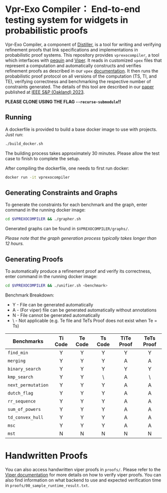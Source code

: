 # Vpr-Exo Compiler： End-to-end testing system for widgets in probabilistic proofs #
Vpr-Exo Compiler, a component of [Distiller](https://eprint.iacr.org/2022/1557), is a tool for writing and verifying refinement proofs that link specifications and implementations in probabilistic proof systems. This repository provides `vprexocompiler`, a tool which interfaces with [pequin](https://github.com/pepper-project/pequin) and [Viper](https://www.pm.inf.ethz.ch/research/viper.html). It reads in customized `vpex` files that represent a computation and automatically constructs and verifies refinement proofs as described in our `vpex` [documentation](https://github.com/PepperSieve/vprexocompiler/blob/main/compiler/documentation.md). It then runs the probabilistic proof protocol on all versions of the computation (TS, TI, and TE), verifying correctness and benchmarking the respective number of constraints generated. The details of this tool are described in our [paper](https://eprint.iacr.org/2022/1557) published at [IEEE S&P (Oakland) 2023](https://www.ieee-security.org/TC/SP2023/index.html).

**PLEASE CLONE USING THE FLAG `--recurse-submodule`!!**

## Running  ##
A dockerfile is provided to build a base docker image to use with projects. Just run:

```bash
./build_docker.sh
```
The building process takes approximately 30 minutes.
Please allow the test case to finish to complete the setup.

After compiling the dockerfile, one needs to first run docker:

```bash
docker run -it vprexocompiler
```

## Generating Constraints and Graphs ##
To generate the constraints for each benchmark and the graph, enter command in the running docker image:
```bash
cd $VPREXOCOMPILER && ./grapher.sh
```
Generated graphs can be found in `$VPREXOCOMPILER/graphs/`.

*Please note that the graph generation process typically takes longer than 12 hours.*

## Generating Proofs ##
To automatically produce a refinement proof and verify its correctness, enter command in the running docker image:
```bash
cd $VPREXOCOMPILER && ./unifier.sh <benchmark>
```
Benchmark Breakdown:
- Y - File can be generated automatically
- A - (For viper) file can be generated automatically without annotations
- N - File cannot be generated automatically
- \ - Not applicable (e.g. Te file and TeTs Proof does not exist when Te = Ts)

Benchmarks        | Ti Code | Te Code | Ts Code | TiTe Proof | TeTs Proof
------------------|:-------:|:-------:|:-------:|:----------:|:----------:
`find_min`        | Y | Y | Y | Y | Y
`merging`         | Y | Y | Y | A | A
`binary_search`   | Y | Y | Y | Y | Y
`kmp_search`      | Y | Y | \ | A | \
`next_permutation`| Y | Y | Y | A | A
`dutch_flag`      | Y | Y | Y | A | A
`rr_sequence`     | Y | Y | Y | A | A
`sum_of_powers`   | Y | Y | Y | A | A
`td_convex_hull`  | Y | Y | Y | A | A
`msc`             | Y | Y | Y | A | A
`mst`             | N | N | N | N | N

# Handwritten Proofs
You can also access handwritten viper proofs in `proofs/`. Please refer to the [Viper documentation](https://www.pm.inf.ethz.ch/research/viper.html) for more details on how to verify viper proofs. You can also find information on what backend to use and expected verification time in `proofs/00_sample_runtime_result.txt`.
